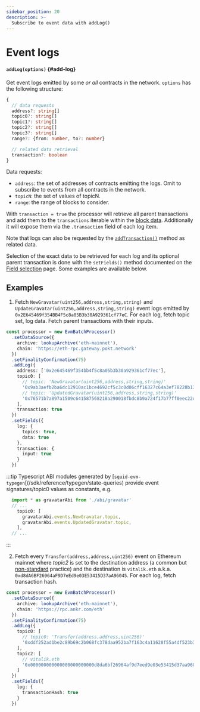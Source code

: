 ```yaml
---
sidebar_position: 20
description: >-
  Subscribe to event data with addLog()
---
```


# Event logs

#### `addLog(options)` {#add-log}

Get event logs emitted by some _or all_ contracts in the network. `options` has the following structure:
```typescript
{
  // data requests
  address?: string[]
  topic0?: string[]
  topic1?: string[]
  topic2?: string[]
  topic3?: string[]
  range?: {from: number, to?: number}

  // related data retrieval
  transaction?: boolean
}
```
Data requests:
+ `address`: the set of addresses of contracts emitting the logs. Omit to subscribe to events from all contracts in the network.
+ `topicN`: the set of values of topicN.
+ `range`: the range of blocks to consider.

With `transaction = true` the processor will retrieve all parent transactions and add them to the `transactions` iterable within the [block data](/sdk/reference/processors/evm-batch/context-interfaces). Additionally it will expose them via the `.transaction` field of each log item.

Note that logs can also be requested by the [`addTransaction()`](../transactions) method as related data.

Selection of the exact data to be retrieved for each log and its optional parent transaction is done with the `setFields()` method documented on the [Field selection](../field-selection) page. Some examples are available below.

## Examples

1) Fetch `NewGravatar(uint256,address,string,string)` and `UpdateGravatar(uint256,address,string,string)` event logs emitted by `0x2E645469f354BB4F5c8a05B3b30A929361cf77eC`. For each log, fetch topic set, log data. Fetch parent transactions with their inputs.

```ts
const processor = new EvmBatchProcessor()
  .setDataSource({
    archive: lookupArchive('eth-mainnet'),
    chain: 'https://eth-rpc.gateway.pokt.network'
  })
  .setFinalityConfirmation(75)
  .addLog({
    address: ['0x2e645469f354bb4f5c8a05b3b30a929361cf77ec'],
    topic0: [
      // topic: 'NewGravatar(uint256,address,string,string)'
      '0x9ab3aefb2ba6dc12910ac1bce4692cf5c3c0d06cff16327c64a3ef78228b130b',
      // topic: 'UpdatedGravatar(uint256,address,string,string)'
      '0x76571b7a897a1509c641587568218a290018fbdc8b9a724f17b77ff0eec22c0c',
    ],
    transaction: true
  })
  .setFields({
    log: {
      topics: true,
      data: true
    },
    transaction: {
      input: true
    }
  })
```

:::tip
Typescript ABI modules generated by [`squid-evm-typegen`[(/sdk/reference/typegen/state-queries) provide event signatures/topic0 values as constants, e.g.

```ts
  import * as gravatarAbi from './abi/gravatar'
  // ...
    topic0: [
      gravatarAbi.events.NewGravatar.topic,
      gravatarAbi.events.UpdatedGravatar.topic,
    ],
  // ...
```
:::

2) Fetch every `Transfer(address,address,uint256)` event on Ethereum mainnet where *topic2* is set to the destination address (a common but [non-standard](https://eips.ethereum.org/EIPS/eip-20) practice) and the destination is `vitalik.eth` a.k.a. `0xd8dA6BF26964aF9D7eEd9e03E53415D37aA96045`. For each log, fetch transaction hash.

```ts
const processor = new EvmBatchProcessor()
  .setDataSource({
    archive: lookupArchive('eth-mainnet'),
    chain: 'https://rpc.ankr.com/eth'
  })
  .setFinalityConfirmation(75)
  .addLog({
    topic0: [
      // topic0: 'Transfer(address,address,uint256)'
      '0xddf252ad1be2c89b69c2b068fc378daa952ba7f163c4a11628f55a4df523b3ef'
    ],
    topic2: [
      // vitalik.eth
      '0x000000000000000000000000d8da6bf26964af9d7eed9e03e53415d37aa96045'
    ]
  })
  .setFields({
    log: {
      transactionHash: true
    }
  })
```
